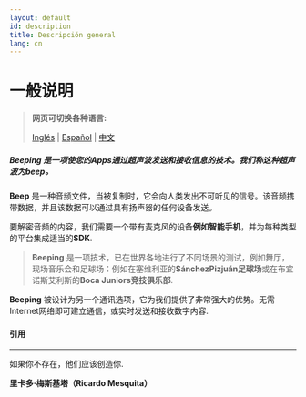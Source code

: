 ```yaml
---
layout: default
id: description
title: Descripción general
lang: cn
---
```


# 一般说明

> **网页可切换各种语言:**
>  
> [Inglés](/beeping/description.html) | [Español](/beeping/es/description.html) | [中文](/beeping/zh-CN/description.html)

##### **Beeping** 是一项使您的Apps**通过**超声波发送和接收信息的技术。我们称这种超声波为**beep**。

**Beep** 是一种音频文件，当被复制时，它会向人类发出不可听见的信号。该音频携带数据，并且该数据可以通过具有扬声器的任何设备发送。

要解密音频的内容，我们需要一个带有麦克风的设备**例如智能手机**，并为每种类型的平台集成适当的**SDK**.

> **Beeping** 是一项技术，已在世界各地进行了不同场景的测试，例如舞厅，现场音乐会和足球场：例如在塞维利亚的**SánchezPizjuán足球场**或在布宜诺斯艾利斯的**Boca Juniors竞技俱乐部**.

**Beeping** 被设计为另一个通讯选项，它为我们提供了非常强大的优势。无需Internet网络即可建立通信，或实时发送和接收数字内容.

#### 引用

---

如果你不存在，他们应该创造你.

**里卡多·梅斯基塔（Ricardo Mesquita）**
